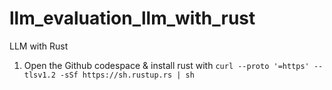 # llm_evaluation_llm_with_rust


LLM with Rust 

1. Open the Github codespace & install rust with ```curl --proto '=https' --tlsv1.2 -sSf https://sh.rustup.rs | sh``` 
